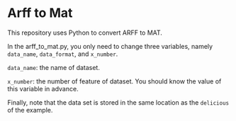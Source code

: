 # Arff to Mat

This repository uses Python to convert ARFF to MAT.

In the arff_to_mat.py, you only need to change three variables, namely `data_name`, `data_format`, and `x_number`.

`data_name`: the name of dataset.

`x_number`: the number of feature of dataset. You should know the value of this variable in advance.

Finally, note that the data set is stored in the same location as the `delicious` of the example.


